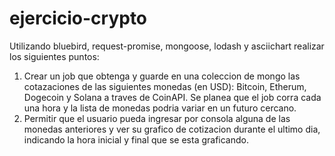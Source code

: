# ejercicio-crypto

Utilizando bluebird, request-promise, mongoose, lodash y asciichart realizar los siguientes puntos:

1) Crear un job que obtenga y guarde en una coleccion de mongo las cotazaciones de las siguientes monedas (en USD): Bitcoin, Etherum, Dogecoin y Solana a traves de CoinAPI. Se planea que el job corra cada una hora y la lista de monedas podria variar en un futuro cercano.
2) Permitir que el usuario pueda ingresar por consola alguna de las monedas anteriores y ver su grafico de cotizacion durante el ultimo dia, indicando la hora inicial y final que se esta graficando.
